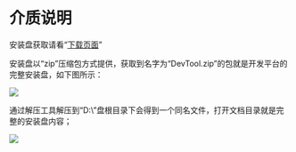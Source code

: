 # 介质说明


安装盘获取请看“[下载页面](#/platform3/articles/iuap-develop/2-/mian_fei_shi_yong.html)”

安装盘以“zip”压缩包方式提供，获取到名字为“DevTool.zip”的包就是开发平台的完整安装盘，如下图所示：

![](./image/image001.jpg)

通过解压工具解压到“D:\”盘根目录下会得到一个同名文件，打开文档目录就是完整的安装盘内容；

![](./image/image002.jpg)